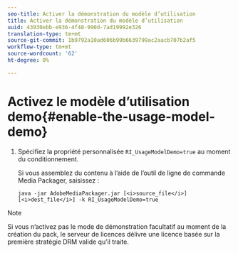 ```yaml
---
seo-title: Activer la démonstration du modèle d’utilisation
title: Activer la démonstration du modèle d’utilisation
uuid: 43930ebb-e936-4f48-990d-7ad19992e326
translation-type: tm+mt
source-git-commit: 1b9792a10ad606b99b6639799ac2aacb707b2af5
workflow-type: tm+mt
source-wordcount: '62'
ht-degree: 0%

---
```



# Activez le modèle d’utilisation demo{#enable-the-usage-model-demo}

1. Spécifiez la propriété personnalisée `RI_UsageModelDemo=true` au moment du conditionnement.

   Si vous assemblez du contenu à l’aide de l’outil de ligne de commande Media Packager, saisissez :

   ```
   java -jar AdobeMediaPackager.jar [<i>source_file</i>] [<i>dest_file</i>] -k RI_UsageModelDemo=true
   ```

>[!NOTE]
>
>Si vous n’activez pas le mode de démonstration facultatif au moment de la création du pack, le serveur de licences délivre une licence basée sur la première stratégie DRM valide qu’il traite.

